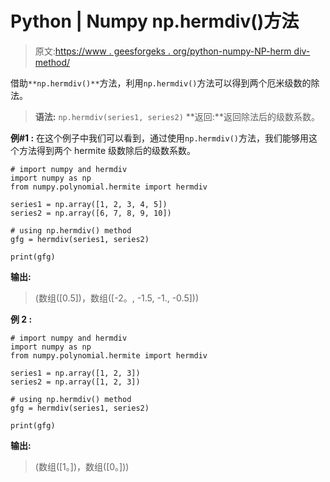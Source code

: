 # Python | Numpy np.hermdiv()方法

> 原文:[https://www . geesforgeks . org/python-numpy-NP-herm div-method/](https://www.geeksforgeeks.org/python-numpy-np-hermdiv-method/)

借助`**np.hermdiv()**`方法，利用`np.hermdiv()`方法可以得到两个厄米级数的除法。

> **语法:** `np.hermdiv(series1, series2)`
> **返回:**返回除法后的级数系数。

**例#1 :**
在这个例子中我们可以看到，通过使用`np.hermdiv()`方法，我们能够用这个方法得到两个 hermite 级数除后的级数系数。

```
# import numpy and hermdiv
import numpy as np
from numpy.polynomial.hermite import hermdiv

series1 = np.array([1, 2, 3, 4, 5])
series2 = np.array([6, 7, 8, 9, 10])

# using np.hermdiv() method
gfg = hermdiv(series1, series2)

print(gfg)
```

**输出:**

> (数组([0.5])，数组([-2。, -1.5, -1., -0.5]))

**例 2 :**

```
# import numpy and hermdiv
import numpy as np
from numpy.polynomial.hermite import hermdiv

series1 = np.array([1, 2, 3])
series2 = np.array([1, 2, 3])

# using np.hermdiv() method
gfg = hermdiv(series1, series2)

print(gfg)
```

**输出:**

> (数组([1。])，数组([0。]))